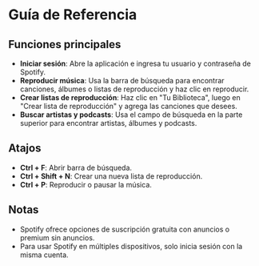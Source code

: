 # Guía de Referencia

## Funciones principales

- **Iniciar sesión**: Abre la aplicación e ingresa tu usuario y contraseña de Spotify.
- **Reproducir música**: Usa la barra de búsqueda para encontrar canciones, álbumes o listas de reproducción y haz clic en reproducir.
- **Crear listas de reproducción**: Haz clic en "Tu Biblioteca", luego en "Crear lista de reproducción" y agrega las canciones que desees.
- **Buscar artistas y podcasts**: Usa el campo de búsqueda en la parte superior para encontrar artistas, álbumes y podcasts.

## Atajos

- **Ctrl + F**: Abrir barra de búsqueda.
- **Ctrl + Shift + N**: Crear una nueva lista de reproducción.
- **Ctrl + P**: Reproducir o pausar la música.

## Notas

- Spotify ofrece opciones de suscripción gratuita con anuncios o premium sin anuncios.
- Para usar Spotify en múltiples dispositivos, solo inicia sesión con la misma cuenta.

